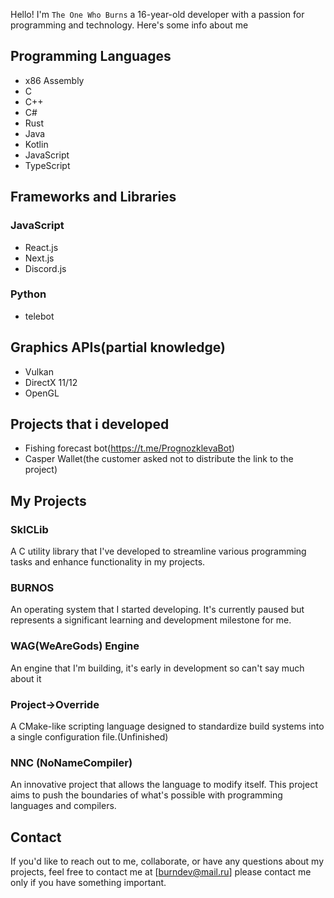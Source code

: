 Hello! I'm `The One Who Burns` a 16-year-old developer with a passion for programming and technology. Here's some info about me

## Programming Languages
- x86 Assembly
- C
- C++
- C#
- Rust
- Java
- Kotlin
- JavaScript
- TypeScript

## Frameworks and Libraries
### JavaScript
- React.js
- Next.js
- Discord.js
### Python
- telebot

## Graphics APIs(partial knowledge)
- Vulkan
- DirectX 11/12
- OpenGL 

## Projects that i developed
- Fishing forecast bot(https://t.me/PrognozklevaBot)
- Casper Wallet(the customer asked not to distribute the link to the project)

## My Projects

### SklCLib
A C utility library that I've developed to streamline various programming tasks and enhance functionality in my projects.

### BURNOS
An operating system that I started developing. It's currently paused but represents a significant learning and development milestone for me.

### WAG(WeAreGods) Engine
An engine that I'm building, it's early in development so can't say much about it

### Project->Override
A CMake-like scripting language designed to standardize build systems into a single configuration file.(Unfinished)

### NNC (NoNameCompiler)
An innovative project that allows the language to modify itself. This project aims to push the boundaries of what's possible with programming languages and compilers.

## Contact
If you'd like to reach out to me, collaborate, or have any questions about my projects, feel free to contact me at [burndev@mail.ru] please contact me only if you have something important.
